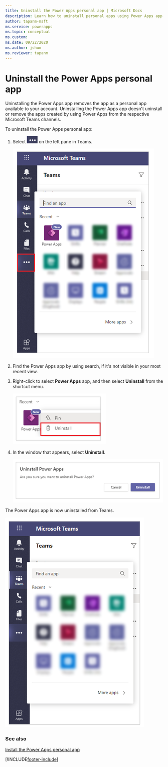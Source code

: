 ```yaml
---
title: Uninstall the Power Apps personal app | Microsoft Docs
description: Learn how to uninstall personal apps using Power Apps app from Microsoft Teams.
author: tapanm-msft
ms.service: powerapps
ms.topic: conceptual
ms.custom: 
ms.date: 09/22/2020
ms.author: jshum
ms.reviewer: tapanm
---
```


# Uninstall the Power Apps personal app

Uninstalling the Power Apps app removes the app as a personal app available to your account. Uninstalling the Power Apps app doesn't uninstall or remove the apps created by using Power Apps from the respective Microsoft Teams channels.

To uninstall the Power Apps personal app:

1. Select ![Ellipsis.](media/uninstall-1.png "Ellipsis") on the left pane in Teams.

    ![Find an app.](media/uninstall-find-apps.png  "Find an app")

2. Find the Power Apps app by using search, if it's not visible in your most recent view.

3. Right-click to select **Power Apps** app, and then select **Uninstall** from the shortcut menu.

    ![Select Power Apps.](media/uninstall-2.png "Select Power Apps")

5. In the window that appears, select **Uninstall**.

    ![Confirm uninstall.](media/uninstall-confirm.png "Confirm uninstall")

The Power Apps app is now uninstalled from Teams.

![Power Apps app uninstalled.](media/uninstall-3.png "Power Apps app uninstalled")

### See also

[Install the Power Apps personal app](install-personal-app.md)


[!INCLUDE[footer-include](../includes/footer-banner.md)]
